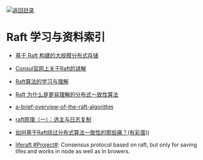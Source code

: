 [![返回目录](https://parg.co/UGo)](https://parg.co/b4z) 

# Raft 学习与资料索引

- [基于 Raft 构建的大规模分布式存储](https://zhuanlan.zhihu.com/p/23872141)

- [Consul官网上关于Raft的讲解](https://www.consul.io/docs/internals/consensus.html) 

- [Raft算法的学习与理解](http://bingotree.cn/?p=611) 

- [Raft 为什么是更易理解的分布式一致性算法](http://www.cnblogs.com/mindwind/p/5231986.html) 

- [a-brief-overview-of-the-raft-algorithm](http://blog.carlosgaldino.com/a-brief-overview-of-the-raft-algorithm.html?utm_source=tuicool&utm_medium=referral) 

- [raft原理（一）：选主与日志复制](http://www.tuicool.com/articles/aeiu2mm)

- [如何基于Raft绕过分布式算法一致性的那些痛？(有彩蛋)](http://mp.weixin.qq.com/s/twCsA0CupyyDK_KtKmdQvQ))

- [liferaft #Project#](https://parg.co/Uro): Consensus protocol based on raft, but only for saving lifes and works in node as well as in browers.
